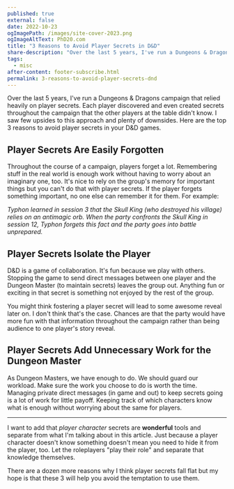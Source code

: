 ```yaml
---
published: true
external: false
date: 2022-10-23
ogImagePath: /images/site-cover-2023.png
ogImageAltText: PhD20.com
title: "3 Reasons to Avoid Player Secrets in D&D"
share-description: "Over the last 5 years, I've run a Dungeons & Dragons campaign that relied heavily on player secrets. I saw few upsides to this approach and plenty of downsides. Here are the top 3 reasons to avoid player secrets in your D&D games."
tags:
  - misc
after-content: footer-subscribe.html
permalink: 3-reasons-to-avoid-player-secrets-dnd
---
```


Over the last 5 years, I've run a Dungeons & Dragons campaign that relied heavily on player secrets. Each player discovered and even created secrets throughout the campaign that the other players at the table didn't know. I saw few upsides to this approach and plenty of downsides. Here are the top 3 reasons to avoid player secrets in your D&D games.

## Player Secrets Are Easily Forgotten

Throughout the course of a campaign, players forget a lot. Remembering stuff in the real world is enough work without having to worry about an imaginary one, too. It's nice to rely on the group's memory for important things but you can't do that with player secrets. If the player forgets something important, no one else can remember it for them. For example:

*Typhon learned in session 3 that the Skull King (who destroyed his village) relies on an antimagic orb. When the party confronts the Skull King in session 12, Typhon forgets this fact and the party goes into battle unprepared.*

## Player Secrets Isolate the Player

D&D is a game of collaboration. It's fun because we play with others. Stopping the game to send direct messages between one player and the Dungeon Master (to maintain secrets) leaves the group out. Anything fun or exciting in that secret is something not enjoyed by the rest of the group. 

You might think fostering a player secret will lead to some awesome reveal later on. I don't think that's the case. Chances are that the party would have more fun with that information throughout the campaign rather than being audience to one player's story reveal.

## Player Secrets Add Unnecessary Work for the Dungeon Master

As Dungeon Masters, we have enough to do. We should guard our workload. Make sure the work you choose to do is worth the time. Managing private direct messages (in game and out) to keep secrets going is a lot of work for little payoff. Keeping track of which characters know what is enough without worrying about the same for players.

---

I want to add that *player character* secrets are **wonderful** tools and separate from what I'm talking about in this article. Just because a player character doesn't know something doesn't mean you need to hide it from the player, too. Let the roleplayers "play their role" and separate that knowledge themselves. 

There are a dozen more reasons why I think player secrets fall flat but my hope is that these 3 will help you avoid the temptation to use them.